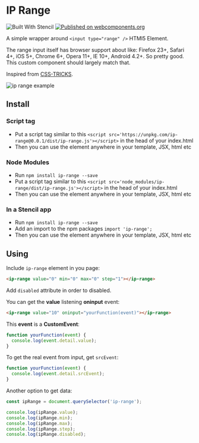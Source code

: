 # IP Range

![Built With Stencil](https://img.shields.io/badge/-Built%20With%20Stencil-16161d.svg?logo=data%3Aimage%2Fsvg%2Bxml%3Bbase64%2CPD94bWwgdmVyc2lvbj0iMS4wIiBlbmNvZGluZz0idXRmLTgiPz4KPCEtLSBHZW5lcmF0b3I6IEFkb2JlIElsbHVzdHJhdG9yIDE5LjIuMSwgU1ZHIEV4cG9ydCBQbHVnLUluIC4gU1ZHIFZlcnNpb246IDYuMDAgQnVpbGQgMCkgIC0tPgo8c3ZnIHZlcnNpb249IjEuMSIgaWQ9IkxheWVyXzEiIHhtbG5zPSJodHRwOi8vd3d3LnczLm9yZy8yMDAwL3N2ZyIgeG1sbnM6eGxpbms9Imh0dHA6Ly93d3cudzMub3JnLzE5OTkveGxpbmsiIHg9IjBweCIgeT0iMHB4IgoJIHZpZXdCb3g9IjAgMCA1MTIgNTEyIiBzdHlsZT0iZW5hYmxlLWJhY2tncm91bmQ6bmV3IDAgMCA1MTIgNTEyOyIgeG1sOnNwYWNlPSJwcmVzZXJ2ZSI%2BCjxzdHlsZSB0eXBlPSJ0ZXh0L2NzcyI%2BCgkuc3Qwe2ZpbGw6I0ZGRkZGRjt9Cjwvc3R5bGU%2BCjxwYXRoIGNsYXNzPSJzdDAiIGQ9Ik00MjQuNywzNzMuOWMwLDM3LjYtNTUuMSw2OC42LTkyLjcsNjguNkgxODAuNGMtMzcuOSwwLTkyLjctMzAuNy05Mi43LTY4LjZ2LTMuNmgzMzYuOVYzNzMuOXoiLz4KPHBhdGggY2xhc3M9InN0MCIgZD0iTTQyNC43LDI5Mi4xSDE4MC40Yy0zNy42LDAtOTIuNy0zMS05Mi43LTY4LjZ2LTMuNkgzMzJjMzcuNiwwLDkyLjcsMzEsOTIuNyw2OC42VjI5Mi4xeiIvPgo8cGF0aCBjbGFzcz0ic3QwIiBkPSJNNDI0LjcsMTQxLjdIODcuN3YtMy42YzAtMzcuNiw1NC44LTY4LjYsOTIuNy02OC42SDMzMmMzNy45LDAsOTIuNywzMC43LDkyLjcsNjguNlYxNDEuN3oiLz4KPC9zdmc%2BCg%3D%3D&colorA=16161d&style=flat-square)
[![Published on webcomponents.org](https://img.shields.io/badge/webcomponents.org-published-blue.svg)](https://www.webcomponents.org/element/ip-range)

A simple wrapper around `<input type="range" />` HTMl5 Element.

The range input itself has browser support about like: Firefox 23+, Safari 4+, iOS 5+, Chrome 6+, Opera 11+, IE 10+, Android 4.2+. So pretty good. This custom component should largely match that.

Inspired from [CSS-TRICKS](https://css-tricks.com/styling-cross-browser-compatible-range-inputs-css/).

![ip range example](https://image.ibb.co/iSZ1O0/ip-range-ex.gif)

## Install

### Script tag

- Put a script tag similar to this `<script src='https://unpkg.com/ip-range@0.0.1/dist/ip-range.js'></script>` in the head of your index.html
- Then you can use the element anywhere in your template, JSX, html etc

### Node Modules

- Run `npm install ip-range --save`
- Put a script tag similar to this `<script src='node_modules/ip-range/dist/ip-range.js'></script>` in the head of your index.html
- Then you can use the element anywhere in your template, JSX, html etc

### In a Stencil app

- Run `npm install ip-range --save`
- Add an import to the npm packages `import 'ip-range';`
- Then you can use the element anywhere in your template, JSX, html etc

## Using

Include `ip-range` element in you page:

```html
<ip-range value="0" min="0" max="0" step="1"></ip-range>
```

Add `disabled` attribute in order to disabled.

You can get the **value** listening **oninput** event:

```html
<ip-range value="10" oninput="yourFunction(event)"></ip-range>
```

This **event** is a **CustomEvent**:

```js
function yourFunction(event) {
  console.log(event.detail.value);
}
```

To get the real event from input, get `srcEvent`:

```js
function yourFunction(event) {
  console.log(event.detail.srcEvent);
}
```

Another option to get data:

```js
const ipRange = document.querySelector('ip-range');

console.log(ipRange.value);
console.log(ipRange.min);
console.log(ipRange.max);
console.log(ipRange.step);
console.log(ipRange.disabled);
```
